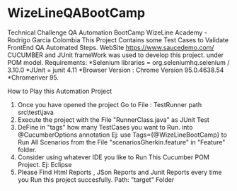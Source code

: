 # WizeLineQABootCamp
Technical Challenge QA Automation BootCamp WizeLine Academy - Rodrigo Garcia Colombia 
This Project Contains some Test Cases to Validate FrontEnd QA Automated Steps. 
WebSite https://www.saucedemo.com/ CUCUMBER and JUnit frameWork was used to develop this project. under POM model.
Requirements:
*Selenium libraries = org.seleniumhq.selenium / 3.10.0
*JUnit = junit 4.11
*Browser Version : Chrome Version 95.0.4638.54
*Chromeriver 95.

How to Play this Automation Project

1) Once you have opened the project Go to File : TestRunner path src\test\java 
2) Execute the project with the File "RunnerClass.java" as JUnit Test
3) DeFine in "tags" how many TestCases you want to Run. into @CucumberOptions annotation Ej: use Tags={@WizeLineBootCamp} to Run All Scenarios from the File "scenariosGherkin.feature" in "Feature" folder.
4) Consider using whatever IDE you like to Run This Cucumber POM Project. Ej: Eclipse
5) Please Find Html Reports , JSon Reports and Junit Reports every time you Run this project succesfully. Path: "target" Folder

